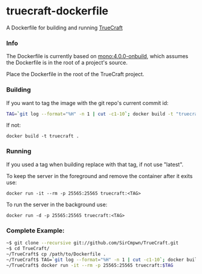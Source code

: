 # truecraft-dockerfile
A Dockerfile for building and running [TrueCraft](https://github.com/SirCmpwn/TrueCraft)

### Info

The Dockerfile is currently based on [mono:4.0.0-onbuild](https://registry.hub.docker.com/_/mono/), which assumes the
Dockerfile is in the root of a project's source.

Place the Dockerfile in the root of the TrueCraft project.

### Building

If you want to tag the image with the git repo's current commit id:

```bash
TAG=`git log --format="%H" -n 1 | cut -c1-10`; docker build -t "truecraft:$TAG" .
```

If not:

    docker build -t truecraft .

### Running

If you used a tag when building replace <TAG> with that tag, if not use "latest".

To keep the server in the foreground and remove the container after it exits use:

    docker run -it --rm -p 25565:25565 truecraft:<TAG>

To run the server in the background use:

    docker run -d -p 25565:25565 truecraft:<TAG>

### Complete Example:

```bash
~$ git clone --recursive git://github.com/SirCmpwn/TrueCraft.git
~$ cd TrueCraft/
~/TrueCraft$ cp /path/to/Dockerfile .
~/TrueCraft$ TAG=`git log --format="%H" -n 1 | cut -c1-10`; docker build -t "truecraft:$TAG" .
~/TrueCraft$ docker run -it --rm -p 25565:25565 truecraft:$TAG
```
